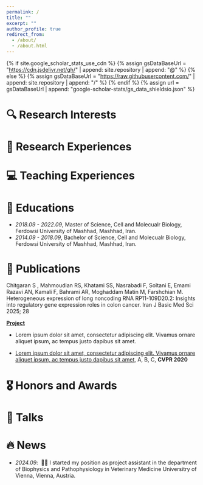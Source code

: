 ```yaml
---
permalink: /
title: ""
excerpt: ""
author_profile: true
redirect_from: 
  - /about/
  - /about.html
---
```


{% if site.google_scholar_stats_use_cdn %}
{% assign gsDataBaseUrl = "https://cdn.jsdelivr.net/gh/" | append: site.repository | append: "@" %}
{% else %}
{% assign gsDataBaseUrl = "https://raw.githubusercontent.com/" | append: site.repository | append: "/" %}
{% endif %}
{% assign url = gsDataBaseUrl | append: "google-scholar-stats/gs_data_shieldsio.json" %}

<span class='anchor' id='about-me'></span>
# 🔍 Research Interests

# 🧬 Research Experiences

 
# 💻 Teaching Experiences


  
# 📖 Educations
- *2018.09 - 2022.09*, Master of Science, Cell and Molecualr Biology, Ferdowsi University of Mashhad, Mashhad, Iran. 
- *2014.09 - 2018.09*, Bachelor of Science, Cell and Molecualr Biology, Ferdowsi University of Mashhad, Mashhad, Iran.



# 📝 Publications 
Chitgaran S , Mahmoudian RS, Khatami SS, Nasrabadi F, Soltani E, Emami Razavi AN, Kamali F, Bahrami AR, Moghaddam Matin M, Farshchian M. Heterogeneous expression of long noncoding RNA RP11-109D20.2: Insights into regulatory gene expression roles in colon cancer. Iran J Basic Med Sci 2025; 28

<!--<div class='paper-box'><div class='paper-box-image'><div><div class="badge">CVPR 2016</div><img src='images/500x300.png' alt="sym" width="100%"></div></div>
<div class='paper-box-text' markdown="1">-->


[**Project**](https://scholar.google.com/citations?view_op=view_citation&hl=zh-CN&user=DhtAFkwAAAAJ&citation_for_view=DhtAFkwAAAAJ:ALROH1vI_8AC) <strong><span class='show_paper_citations' data='DhtAFkwAAAAJ:ALROH1vI_8AC'></span></strong>
- Lorem ipsum dolor sit amet, consectetur adipiscing elit. Vivamus ornare aliquet ipsum, ac tempus justo dapibus sit amet. 
</div>
</div>

- [Lorem ipsum dolor sit amet, consectetur adipiscing elit. Vivamus ornare aliquet ipsum, ac tempus justo dapibus sit amet](https://github.com), A, B, C, **CVPR 2020**

# 🎖 Honors and Awards



# 💬 Talks

<!-- Add slides -->

# 🔥 News
- *2024.09*: &nbsp;🎉🎉 I started my position as project assistant in the department of Biophysics and Pathophysiology in Veterinary Medicine Universitry of Vienna, Vienna, Austria.
 

